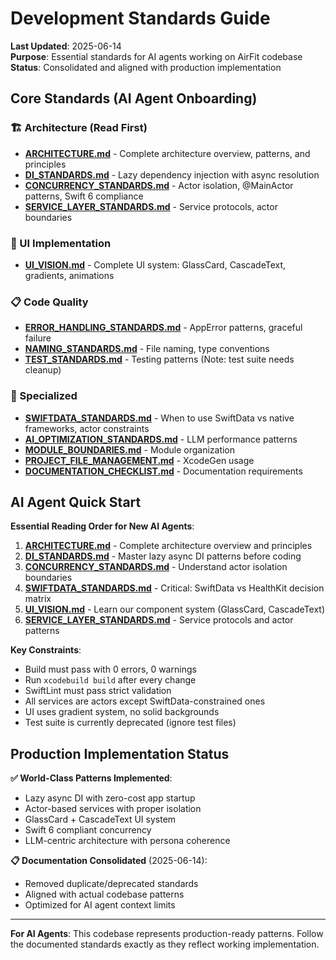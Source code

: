 # Development Standards Guide

**Last Updated**: 2025-06-14  
**Purpose**: Essential standards for AI agents working on AirFit codebase  
**Status**: Consolidated and aligned with production implementation

## Core Standards (AI Agent Onboarding)

### 🏗️ Architecture (Read First)
- **[ARCHITECTURE.md](./ARCHITECTURE.md)** - Complete architecture overview, patterns, and principles
- **[DI_STANDARDS.md](./DI_STANDARDS.md)** - Lazy dependency injection with async resolution
- **[CONCURRENCY_STANDARDS.md](./CONCURRENCY_STANDARDS.md)** - Actor isolation, @MainActor patterns, Swift 6 compliance
- **[SERVICE_LAYER_STANDARDS.md](./SERVICE_LAYER_STANDARDS.md)** - Service protocols, actor boundaries

### 🎨 UI Implementation
- **[UI_VISION.md](./UI_VISION.md)** - Complete UI system: GlassCard, CascadeText, gradients, animations

### 📋 Code Quality
- **[ERROR_HANDLING_STANDARDS.md](./ERROR_HANDLING_STANDARDS.md)** - AppError patterns, graceful failure
- **[NAMING_STANDARDS.md](./NAMING_STANDARDS.md)** - File naming, type conventions
- **[TEST_STANDARDS.md](./TEST_STANDARDS.md)** - Testing patterns (Note: test suite needs cleanup)

### 🎯 Specialized
- **[SWIFTDATA_STANDARDS.md](./SWIFTDATA_STANDARDS.md)** - When to use SwiftData vs native frameworks, actor constraints
- **[AI_OPTIMIZATION_STANDARDS.md](./AI_OPTIMIZATION_STANDARDS.md)** - LLM performance patterns
- **[MODULE_BOUNDARIES.md](./MODULE_BOUNDARIES.md)** - Module organization
- **[PROJECT_FILE_MANAGEMENT.md](./PROJECT_FILE_MANAGEMENT.md)** - XcodeGen usage
- **[DOCUMENTATION_CHECKLIST.md](./DOCUMENTATION_CHECKLIST.md)** - Documentation requirements

## AI Agent Quick Start

**Essential Reading Order for New AI Agents**:

1. **[ARCHITECTURE.md](./ARCHITECTURE.md)** - Complete architecture overview and principles
2. **[DI_STANDARDS.md](./DI_STANDARDS.md)** - Master lazy async DI patterns before coding
3. **[CONCURRENCY_STANDARDS.md](./CONCURRENCY_STANDARDS.md)** - Understand actor isolation boundaries  
4. **[SWIFTDATA_STANDARDS.md](./SWIFTDATA_STANDARDS.md)** - Critical: SwiftData vs HealthKit decision matrix
5. **[UI_VISION.md](./UI_VISION.md)** - Learn our component system (GlassCard, CascadeText)
6. **[SERVICE_LAYER_STANDARDS.md](./SERVICE_LAYER_STANDARDS.md)** - Service protocols and actor patterns

**Key Constraints**:
- Build must pass with 0 errors, 0 warnings
- Run `xcodebuild build` after every change
- SwiftLint must pass strict validation
- All services are actors except SwiftData-constrained ones
- UI uses gradient system, no solid backgrounds
- Test suite is currently deprecated (ignore test files)

## Production Implementation Status

**✅ World-Class Patterns Implemented**:
- Lazy async DI with zero-cost app startup
- Actor-based services with proper isolation
- GlassCard + CascadeText UI system
- Swift 6 compliant concurrency
- LLM-centric architecture with persona coherence

**📋 Documentation Consolidated** (2025-06-14):
- Removed duplicate/deprecated standards
- Aligned with actual codebase patterns
- Optimized for AI agent context limits

---
**For AI Agents**: This codebase represents production-ready patterns. Follow the documented standards exactly as they reflect working implementation.